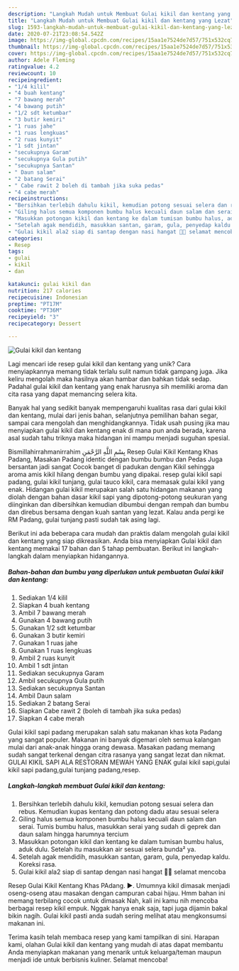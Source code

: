 ```yaml
---
description: "Langkah Mudah untuk Membuat Gulai kikil dan kentang yang Lezat"
title: "Langkah Mudah untuk Membuat Gulai kikil dan kentang yang Lezat"
slug: 1593-langkah-mudah-untuk-membuat-gulai-kikil-dan-kentang-yang-lezat
date: 2020-07-21T23:08:54.542Z
image: https://img-global.cpcdn.com/recipes/15aa1e7524de7d57/751x532cq70/gulai-kikil-dan-kentang-foto-resep-utama.jpg
thumbnail: https://img-global.cpcdn.com/recipes/15aa1e7524de7d57/751x532cq70/gulai-kikil-dan-kentang-foto-resep-utama.jpg
cover: https://img-global.cpcdn.com/recipes/15aa1e7524de7d57/751x532cq70/gulai-kikil-dan-kentang-foto-resep-utama.jpg
author: Adele Fleming
ratingvalue: 4.2
reviewcount: 10
recipeingredient:
- "1/4 kilil"
- "4 buah kentang"
- "7 bawang merah"
- "4 bawang putih"
- "1/2 sdt ketumbar"
- "3 butir kemiri"
- "1 ruas jahe"
- "1 ruas lengkuas"
- "2 ruas kunyit"
- "1 sdt jintan"
- "secukupnya Garam"
- "secukupnya Gula putih"
- "secukupnya Santan"
- " Daun salam"
- "2 batang Serai"
- " Cabe rawit 2 boleh di tambah jika suka pedas"
- "4 cabe merah"
recipeinstructions:
- "Bersihkan terlebih dahulu kikil, kemudian potong sesuai selera dan rebus. Kemudian kupas kentang dan potong dadu atau sesuai selera"
- "Giling halus semua komponen bumbu halus kecuali daun salam dan serai. Tumis bumbu halus, masukkan serai yang sudah di geprek dan daun salam hingga harumnya tercium"
- "Masukkan potongan kikil dan kentang ke dalam tumisan bumbu halus, aduk dulu. Setelah itu masukkan air sesuai selera bunda² ya."
- "Setelah agak mendidih, masukkan santan, garam, gula, penyedap kaldu. Koreksi rasa."
- "Gulai kikil ala2 siap di santap dengan nasi hangat 🤭🤭 selamat mencoba"
categories:
- Resep
tags:
- gulai
- kikil
- dan

katakunci: gulai kikil dan 
nutrition: 217 calories
recipecuisine: Indonesian
preptime: "PT17M"
cooktime: "PT36M"
recipeyield: "3"
recipecategory: Dessert

---
```



![Gulai kikil dan kentang](https://img-global.cpcdn.com/recipes/15aa1e7524de7d57/751x532cq70/gulai-kikil-dan-kentang-foto-resep-utama.jpg)

Lagi mencari ide resep gulai kikil dan kentang yang unik? Cara menyiapkannya memang tidak terlalu sulit namun tidak gampang juga. Jika keliru mengolah maka hasilnya akan hambar dan bahkan tidak sedap. Padahal gulai kikil dan kentang yang enak harusnya sih memiliki aroma dan cita rasa yang dapat memancing selera kita.

Banyak hal yang sedikit banyak mempengaruhi kualitas rasa dari gulai kikil dan kentang, mulai dari jenis bahan, selanjutnya pemilihan bahan segar, sampai cara mengolah dan menghidangkannya. Tidak usah pusing jika mau menyiapkan gulai kikil dan kentang enak di mana pun anda berada, karena asal sudah tahu triknya maka hidangan ini mampu menjadi suguhan spesial.

Bismillahirrahmanirrahim بِسْمِ اللَّهِ الرَّحْمَنِ Resep Gulai Kikil Kentang Khas Padang, Masakan Padang identic dengan bumbu bumbu dan Pedas Juga bersantan jadi sangat Cocok banget di padukan dengan Kikil sehingga aroma amis kikil hilang dengan bumbu yang dipakai. resep gulai kikil sapi padang, gulai kikil tunjang, gulai tauco kikil, cara memasak gulai kikil yang enak. Hidangan gulai kikil merupakan salah satu hidangan makanan yang diolah dengan bahan dasar kikil sapi yang dipotong-potong seukuran yang diinginkan dan dibersihkan kemudian dibumbui dengan rempah dan bumbu dan direbus bersama dengan kuah santan yang lezat. Kalau anda pergi ke RM Padang, gulai tunjang pasti sudah tak asing lagi.


Berikut ini ada beberapa cara mudah dan praktis dalam mengolah gulai kikil dan kentang yang siap dikreasikan. Anda bisa menyiapkan Gulai kikil dan kentang memakai 17 bahan dan 5 tahap pembuatan. Berikut ini langkah-langkah dalam menyiapkan hidangannya.

<!--inarticleads1-->

##### Bahan-bahan dan bumbu yang diperlukan untuk pembuatan Gulai kikil dan kentang:

1. Sediakan 1/4 kilil
1. Siapkan 4 buah kentang
1. Ambil 7 bawang merah
1. Gunakan 4 bawang putih
1. Gunakan 1/2 sdt ketumbar
1. Gunakan 3 butir kemiri
1. Gunakan 1 ruas jahe
1. Gunakan 1 ruas lengkuas
1. Ambil 2 ruas kunyit
1. Ambil 1 sdt jintan
1. Sediakan secukupnya Garam
1. Ambil secukupnya Gula putih
1. Sediakan secukupnya Santan
1. Ambil  Daun salam
1. Sediakan 2 batang Serai
1. Siapkan  Cabe rawit 2 (boleh di tambah jika suka pedas)
1. Siapkan 4 cabe merah


Gulai kikil sapi padang merupakan salah satu makanan khas kota Padang yang sangat populer. Makanan ini banyak digemari oleh semua kalangan mulai dari anak-anak hingga orang dewasa. Masakan padang memang sudah sangat terkenal dengan citra rasanya yang sangat lezat dan nikmat. GULAI KIKIL SAPI ALA RESTORAN MEWAH YANG ENAK gulai kikil sapi,gulai kikil sapi padang,gulai tunjang padang,resep. 

<!--inarticleads2-->

##### Langkah-langkah membuat Gulai kikil dan kentang:

1. Bersihkan terlebih dahulu kikil, kemudian potong sesuai selera dan rebus. Kemudian kupas kentang dan potong dadu atau sesuai selera
1. Giling halus semua komponen bumbu halus kecuali daun salam dan serai. Tumis bumbu halus, masukkan serai yang sudah di geprek dan daun salam hingga harumnya tercium
1. Masukkan potongan kikil dan kentang ke dalam tumisan bumbu halus, aduk dulu. Setelah itu masukkan air sesuai selera bunda² ya.
1. Setelah agak mendidih, masukkan santan, garam, gula, penyedap kaldu. Koreksi rasa.
1. Gulai kikil ala2 siap di santap dengan nasi hangat 🤭🤭 selamat mencoba


Resep Gulai Kikil Kentang Khas PAdang. ►. Umumnya kikil dimasak menjadi oseng-oseng atau masakan dengan campuran cabai hijau. Hmm bahan ini memang terbilang cocok untuk dimasak Nah, kali ini kamu nih mencoba berbagai resep kikil empuk. Nggak hanya enak saja, tapi juga dijamin bakal bikin nagih. Gulai kikil pasti anda sudah sering melihat atau mengkonsumsi makanan ini. 

Terima kasih telah membaca resep yang kami tampilkan di sini. Harapan kami, olahan Gulai kikil dan kentang yang mudah di atas dapat membantu Anda menyiapkan makanan yang menarik untuk keluarga/teman maupun menjadi ide untuk berbisnis kuliner. Selamat mencoba!
